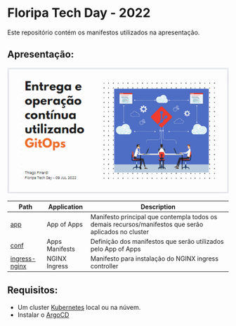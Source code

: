 # Floripa Tech Day - 2022

Este repositório contém os manifestos utilizados na apresentação.

## Apresentação:

[![Slides](slides.png)](https://www.canva.com/design/DAFFjQG1wDs/CDrxfeVx9TZ9wsDPdU2Ofw/view)

| Path | Application | Description |
|------|-------------|-------------|
| [app](app-of-apps/) | App of Apps | Manifesto principal que contempla todos os demais recursos/manifestos que serão aplicados no cluster |
| [conf](conf/) | Apps Manifests | Definição dos manifestos que serão utilizados pelo App of Apps |
| [ingress-nginx](nginx-ingress/) | NGINX Ingress | Manifesto para instalação do NGINX ingress controller |

## Requisitos:

- Um cluster [Kubernetes](https://kubernetes.io/) local ou na núvem.
- Instalar o [ArgoCD](https://argo-cd.readthedocs.io/en/stable/)
